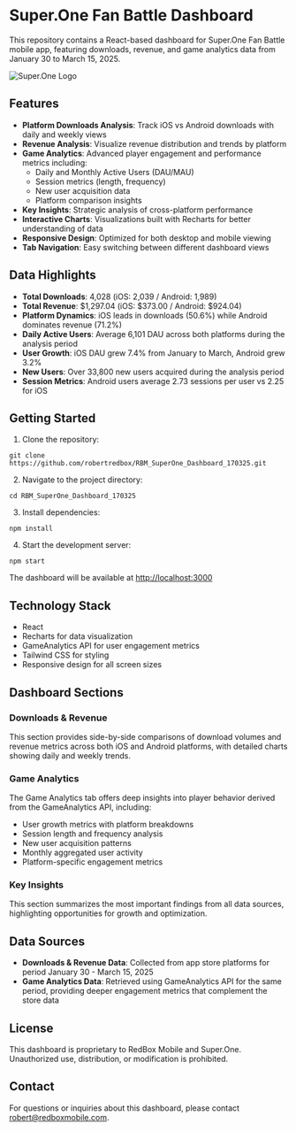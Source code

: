 # Super.One Fan Battle Dashboard

This repository contains a React-based dashboard for Super.One Fan Battle mobile app, featuring downloads, revenue, and game analytics data from January 30 to March 15, 2025.

![Super.One Logo](https://play-lh.googleusercontent.com/oCG2RNsN6BrsrAYfKbg5QIu--yG3BMsr8GhOpN3AoBjxx1o8BtVpn0Sto3g9YQZn19s)

## Features

- **Platform Downloads Analysis**: Track iOS vs Android downloads with daily and weekly views
- **Revenue Analysis**: Visualize revenue distribution and trends by platform
- **Game Analytics**: Advanced player engagement and performance metrics including:
  - Daily and Monthly Active Users (DAU/MAU)
  - Session metrics (length, frequency)
  - New user acquisition data
  - Platform comparison insights
- **Key Insights**: Strategic analysis of cross-platform performance
- **Interactive Charts**: Visualizations built with Recharts for better understanding of data
- **Responsive Design**: Optimized for both desktop and mobile viewing
- **Tab Navigation**: Easy switching between different dashboard views

## Data Highlights

- **Total Downloads**: 4,028 (iOS: 2,039 / Android: 1,989)
- **Total Revenue**: $1,297.04 (iOS: $373.00 / Android: $924.04)
- **Platform Dynamics**: iOS leads in downloads (50.6%) while Android dominates revenue (71.2%)
- **Daily Active Users**: Average 6,101 DAU across both platforms during the analysis period
- **User Growth**: iOS DAU grew 7.4% from January to March, Android grew 3.2%
- **New Users**: Over 33,800 new users acquired during the analysis period
- **Session Metrics**: Android users average 2.73 sessions per user vs 2.25 for iOS

## Getting Started

1. Clone the repository:
```
git clone https://github.com/robertredbox/RBM_SuperOne_Dashboard_170325.git
```

2. Navigate to the project directory:
```
cd RBM_SuperOne_Dashboard_170325
```

3. Install dependencies:
```
npm install
```

4. Start the development server:
```
npm start
```

The dashboard will be available at [http://localhost:3000](http://localhost:3000)

## Technology Stack

- React
- Recharts for data visualization
- GameAnalytics API for user engagement metrics
- Tailwind CSS for styling
- Responsive design for all screen sizes

## Dashboard Sections

### Downloads & Revenue
This section provides side-by-side comparisons of download volumes and revenue metrics across both iOS and Android platforms, with detailed charts showing daily and weekly trends.

### Game Analytics
The Game Analytics tab offers deep insights into player behavior derived from the GameAnalytics API, including:
- User growth metrics with platform breakdowns
- Session length and frequency analysis
- New user acquisition patterns
- Monthly aggregated user activity 
- Platform-specific engagement metrics

### Key Insights
This section summarizes the most important findings from all data sources, highlighting opportunities for growth and optimization.

## Data Sources

- **Downloads & Revenue Data**: Collected from app store platforms for period January 30 - March 15, 2025
- **Game Analytics Data**: Retrieved using GameAnalytics API for the same period, providing deeper engagement metrics that complement the store data

## License

This dashboard is proprietary to RedBox Mobile and Super.One. Unauthorized use, distribution, or modification is prohibited.

## Contact

For questions or inquiries about this dashboard, please contact robert@redboxmobile.com.
